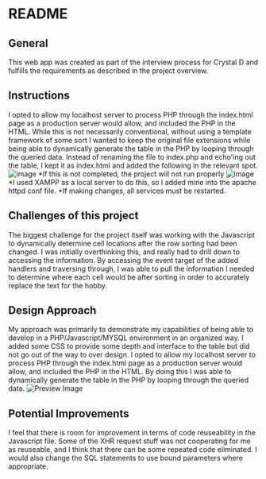 # README

## General
This web app was created as part of the interview process for Crystal D and fulfills the requirements as described in the project overview.

## Instructions
I opted to allow my localhost server to process PHP through the index.html page as a production server would allow, and included the PHP in the HTML. While this is not necessarily conventional, without using a template framework of some sort I wanted to keep the original file extensions while being able to dynamically generate the table in the PHP by looping through the queried data. Instead of renaming the file to index.php and echo'ing out the table, I kept it as index.html and added the following in the relevant spot.
![image](https://user-images.githubusercontent.com/96219624/217136976-387939c0-110f-4b31-a2b4-dce235bb888c.png)
*If this is not completed, the project will not run properly
![image](https://user-images.githubusercontent.com/96219624/217137986-35cba3f4-ffc0-4b30-bce4-406d454602c9.png)
*I used XAMPP as a local server to do this, so I added mine into the apache httpd conf file.
*If making changes, all services must be restarted.

## Challenges of this project
The biggest challenge for the project itself was working with the Javascript to dynamically determine cell locations after the row sorting had been changed. I was initially overthinking this, and really had to drill down to accessing the information. By accessing the event target of the added handlers and traversing through, I was able to pull the information I needed to determine where each cell would be after sorting in order to accurately replace the text for the hobby.

## Design Approach 
My approach was primarily to demonstrate my capabilities of being able to develop in a PHP/Javascript/MYSQL environment in an organized way. I added some CSS to provide some depth and interface to the table but did not go out of the way to over design. I opted to allow my localhost server to process PHP through the index.html page as a production server would allow, and included the PHP in the HTML. By doing this I was able to dynamically generate the table in the PHP by looping through the queried data.
![Preview Image](https://github.com/Jihx-0/crystal-d-test/blob/main/crystaldtable.png)

## Potential Improvements
I feel that there is room for improvement in terms of code reuseability in the Javascript file. Some of the XHR request stuff was not cooperating for me as reuseable, and I think that there can be some repeated code eliminated. I would also change the SQL statements to use bound parameters where appropriate.
